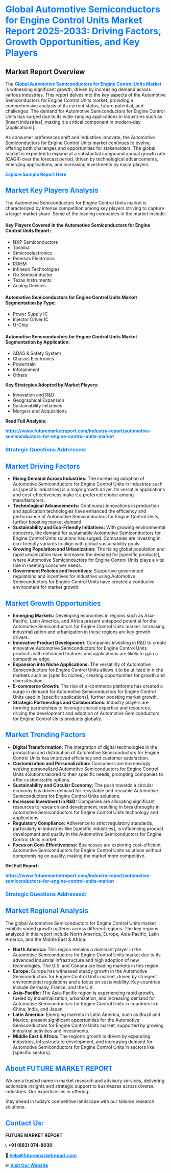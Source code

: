 <h1 style="color: #007BFF;">Global Automotive Semiconductors for Engine Control Units Market Report 2025-2033: Driving Factors, Growth Opportunities, and Key Players</h1>

<section id="overview">
<h2>Market Report Overview</h2>
<p>The <a href="https://www.futuremarketreport.com/industry-report/automotive-semiconductors-for-engine-control-units-market" style="color: #007BFF; text-decoration: none;"><strong>Global Automotive Semiconductors for Engine Control Units Market</strong></a> is witnessing significant growth, driven by increasing demand across various industries. This report delves into the key aspects of the Automotive Semiconductors for Engine Control Units market, providing a comprehensive analysis of its current status, future potential, and challenges. The demand for Automotive Semiconductors for Engine Control Units has surged due to its wide-ranging applications in industries such as [insert industries], making it a critical component in modern-day [applications].</p>
<p>As consumer preferences shift and industries innovate, the Automotive Semiconductors for Engine Control Units market continues to evolve, offering both challenges and opportunities for stakeholders. The global market is expected to expand at a substantial compound annual growth rate (CAGR) over the forecast period, driven by technological advancements, emerging applications, and increasing investments by major players.</p>
</section>

<section id="overview">
<p><a href="https://www.futuremarketreport.com/request-sample/reportId=116172" style="color: #007BFF; text-decoration: none;"><strong>Explore Sample Report Here</strong></a></p>
</section>

<section id="key-players">
<h2 style="color: #007BFF;">Market Key Players Analysis</h2>
<p>The Automotive Semiconductors for Engine Control Units market is characterized by intense competition among key players striving to capture a larger market share. Some of the leading companies in the market include:</p>
<h4>Key Players Covered in the Automotive Semiconductors for Engine Control Units Report:</h4>
<ul><li>NXP Semiconductors</li><li>Toshiba</li><li>Stmicroelectronics</li><li>Renesas Electronics</li><li>ROHM</li><li>Infineon Technologies</li><li>On Semiconductor</li><li>Texas Instruments</li><li>Analog Devices</li></ul>
<h4>Automotive Semiconductors for Engine Control Units Market Segmentation by Type:</h4>
<ul><li>Power Supply IC</li><li>Injector Driver IC</li><li>U-Chip</li></ul>

<h4>Automotive Semiconductors for Engine Control Units Market Segmentation by Application:</h4>
<ul><li>ADAS &amp; Safety System</li><li>Chassis Electronics</li><li>Powertrain</li><li>Infotainment</li><li>Others</li></ul>
<p><strong>Key Strategies Adopted by Market Players:</strong></p>
<ul>
<li>Innovation and R&D</li>
<li>Geographical Expansion</li>
<li>Sustainability Initiatives</li>
<li>Mergers and Acquisitions</li>
</ul>
</section>

<section>
<p><strong>Read Full Analysis: </strong></p><a href="https://www.futuremarketreport.com/industry-report/automotive-semiconductors-for-engine-control-units-market" style="color: #007BFF; text-decoration: none;"><strong>https://www.futuremarketreport.com/industry-report/automotive-semiconductors-for-engine-control-units-market</strong></a>
<h3 style="color: #007BFF;">Strategic Questions Addressed:</h3>
</section>

<section id="driving-factors">
<h2 style="color: #007BFF;">Market Driving Factors</h2>
<ul>
<li><strong>Rising Demand Across Industries:</strong> The increasing adoption of Automotive Semiconductors for Engine Control Units in industries such as [specific industries] is a major growth driver. Its versatile applications and cost-effectiveness make it a preferred choice among manufacturers.</li>
<li><strong>Technological Advancements:</strong> Continuous innovations in production and application technologies have enhanced the efficiency and performance of Automotive Semiconductors for Engine Control Units, further boosting market demand.</li>
<li><strong>Sustainability and Eco-Friendly Initiatives:</strong> With growing environmental concerns, the demand for sustainable Automotive Semiconductors for Engine Control Units solutions has surged. Companies are investing in eco-friendly variants to align with global sustainability goals.</li>
<li><strong>Growing Population and Urbanization:</strong> The rising global population and rapid urbanization have increased the demand for [specific products], where Automotive Semiconductors for Engine Control Units plays a vital role in meeting consumer needs.</li>
<li><strong>Government Policies and Incentives:</strong> Supportive government regulations and incentives for industries using Automotive Semiconductors for Engine Control Units have created a conducive environment for market growth.</li>
</ul>
</section>

<section id="growth-opportunities">
<h2 style="color: #007BFF;">Market Growth Opportunities</h2>
<ul>
<li><strong>Emerging Markets:</strong> Developing economies in regions such as Asia-Pacific, Latin America, and Africa present untapped potential for the Automotive Semiconductors for Engine Control Units market. Increasing industrialization and urbanization in these regions are key growth drivers.</li>
<li><strong>Innovative Product Development:</strong> Companies investing in R&D to create innovative Automotive Semiconductors for Engine Control Units products with enhanced features and applications are likely to gain a competitive edge.</li>
<li><strong>Expansion into Niche Applications:</strong> The versatility of Automotive Semiconductors for Engine Control Units allows it to be utilized in niche markets such as [specific niches], creating opportunities for growth and diversification.</li>
<li><strong>E-commerce Growth:</strong> The rise of e-commerce platforms has created a surge in demand for Automotive Semiconductors for Engine Control Units used in [specific applications], further boosting market growth.</li>
<li><strong>Strategic Partnerships and Collaborations:</strong> Industry players are forming partnerships to leverage shared expertise and resources, driving the development and adoption of Automotive Semiconductors for Engine Control Units products globally.</li>
</ul>
</section>

<section id="trending-factors">
<h2 style="color: #007BFF;">Market Trending Factors</h2>
<ul>
<li><strong>Digital Transformation:</strong> The integration of digital technologies in the production and distribution of Automotive Semiconductors for Engine Control Units has improved efficiency and customer satisfaction.</li>
<li><strong>Customization and Personalization:</strong> Consumers are increasingly seeking personalized Automotive Semiconductors for Engine Control Units solutions tailored to their specific needs, prompting companies to offer customizable options.</li>
<li><strong>Sustainability and Circular Economy:</strong> The push towards a circular economy has driven demand for recyclable and reusable Automotive Semiconductors for Engine Control Units solutions.</li>
<li><strong>Increased Investment in R&D:</strong> Companies are allocating significant resources to research and development, resulting in breakthroughs in Automotive Semiconductors for Engine Control Units technology and applications.</li>
<li><strong>Regulatory Compliance:</strong> Adherence to strict regulatory standards, particularly in industries like [specific industries], is influencing product development and quality in the Automotive Semiconductors for Engine Control Units market.</li>
<li><strong>Focus on Cost-Effectiveness:</strong> Businesses are exploring cost-efficient Automotive Semiconductors for Engine Control Units solutions without compromising on quality, making the market more competitive.</li>
</ul>
</section>

<section>
<p><strong>Get Full Report: </strong></p><a href="https://www.futuremarketreport.com/industry-report/automotive-semiconductors-for-engine-control-units-market" style="color: #007BFF; text-decoration: none;"><strong>https://www.futuremarketreport.com/industry-report/automotive-semiconductors-for-engine-control-units-market</strong></a>
<h3 style="color: #007BFF;">Strategic Questions Addressed:</h3>
</section>


<section id="regional-analysis">
<h2 style="color: #007BFF;">Market Regional Analysis</h2>
<p>The global Automotive Semiconductors for Engine Control Units market exhibits varied growth patterns across different regions. The key regions analyzed in this report include North America, Europe, Asia-Pacific, Latin America, and the Middle East & Africa:</p>
<ul>
<li><strong>North America:</strong> This region remains a dominant player in the Automotive Semiconductors for Engine Control Units market due to its advanced industrial infrastructure and high adoption of new technologies. The U.S. and Canada are leading markets in this region.</li>
<li><strong>Europe:</strong> Europe has witnessed steady growth in the Automotive Semiconductors for Engine Control Units market, driven by stringent environmental regulations and a focus on sustainability. Key countries include Germany, France, and the U.K.</li>
<li><strong>Asia-Pacific:</strong> The Asia-Pacific region is experiencing rapid growth, fueled by industrialization, urbanization, and increasing demand for Automotive Semiconductors for Engine Control Units in countries like China, India, and Japan.</li>
<li><strong>Latin America:</strong> Emerging markets in Latin America, such as Brazil and Mexico, present significant opportunities for the Automotive Semiconductors for Engine Control Units market, supported by growing industrial activities and investments.</li>
<li><strong>Middle East & Africa:</strong> The region’s growth is driven by expanding industries, infrastructure development, and increasing demand for Automotive Semiconductors for Engine Control Units in sectors like [specific sectors].</li>
</ul>
</section>

<footer>
<h2 style="color: #007BFF;">About FUTURE MARKET REPORT</h2>
<p>We are a trusted name in market research and advisory services, delivering actionable insights and strategic support to businesses across diverse industries. Our expertise lies in offering:</p>

<p>Stay ahead in today’s competitive landscape with our tailored research solutions.</p>

<h2 style="color: #007BFF;">Contact Us:</h2>
<p><strong>FUTURE MARKET REPORT</strong></p>
<p>📞 <strong>+91 (883) 074-8030</strong></p>
<p>📧 <strong><a href="mailto:help@futuremarketreport.com" style="color: #007BFF;">help@futuremarketreport.com</a></strong></p>
<p>🌐 <strong><a href="https://www.futuremarketreport.com/" style="color: #007BFF;">Visit Our Website</a></strong></p>
</footer>